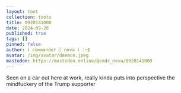 ```yaml
---
layout: toot
collection: toots
title: 0920141000
date: 2024-09-20
published: true
tags: []
pinned: false
author: ⸸ commander ░ nova ⸸ :~$
avatar: /img/avatar/daemon.jpeg
mastodon: https://mastodon.online/@cmdr_nova/0920141000
---
```


Seen on a car out here at work, really kinda puts into perspective the mindfuckery of the Trump supporter
